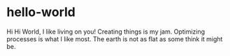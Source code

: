 # hello-world
Hi
Hi World, I like living on you! Creating things is my jam. Optimizing processes is what I like most.
The earth is not as flat as some think it might be.
